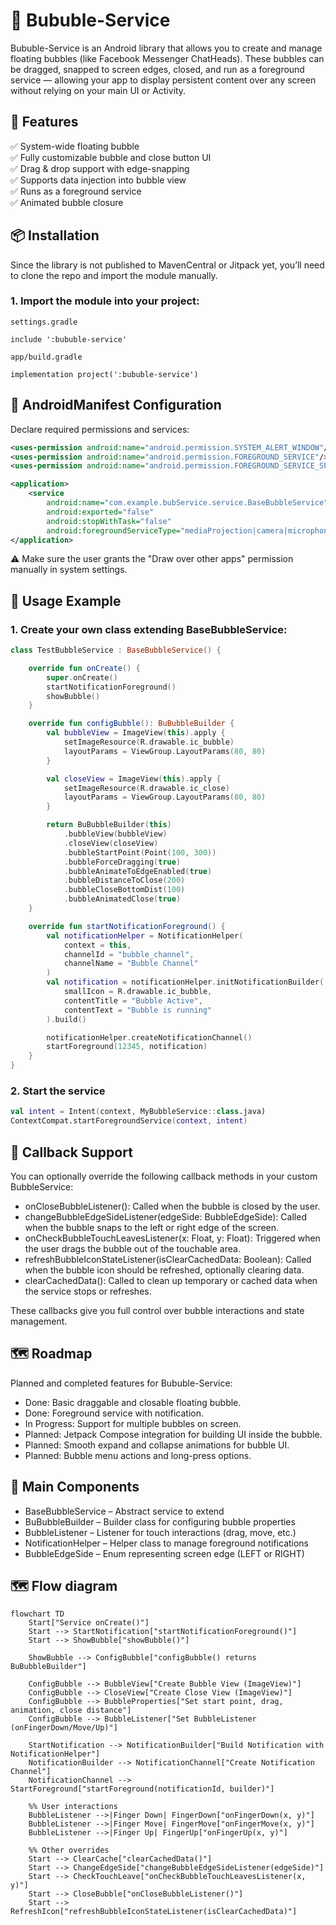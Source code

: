 # 🧼 Bububle-Service

Bububle-Service is an Android library that allows you to create and manage floating bubbles (like Facebook Messenger ChatHeads). These bubbles can be dragged, snapped to screen edges, closed, and run as a foreground service — allowing your app to display persistent content over any screen without relying on your main UI or Activity.

## 🚀 Features

✅ System-wide floating bubble  
✅ Fully customizable bubble and close button UI  
✅ Drag & drop support with edge-snapping  
✅ Supports data injection into bubble view  
✅ Runs as a foreground service  
✅ Animated bubble closure

## 📦 Installation

Since the library is not published to MavenCentral or Jitpack yet, you’ll need to clone the repo and import the module manually.

### 1. Import the module into your project:

`settings.gradle`
```
include ':bububle-service'
```

`app/build.gradle`
```
implementation project(':bububle-service')
```

## 🔧 AndroidManifest Configuration

Declare required permissions and services:

```xml
<uses-permission android:name="android.permission.SYSTEM_ALERT_WINDOW"/>
<uses-permission android:name="android.permission.FOREGROUND_SERVICE"/>
<uses-permission android:name="android.permission.FOREGROUND_SERVICE_SPECIAL_USE"/>

<application>
    <service
        android:name="com.example.bubService.service.BaseBubbleService"
        android:exported="false"
        android:stopWithTask="false"
        android:foregroundServiceType="mediaProjection|camera|microphone" />
</application>
```

⚠️ Make sure the user grants the "Draw over other apps" permission manually in system settings.

## 🧪 Usage Example
### 1. Create your own class extending BaseBubbleService:
```Kotlin
class TestBubbleService : BaseBubbleService() {

    override fun onCreate() {
        super.onCreate()
        startNotificationForeground()
        showBubble()
    }

    override fun configBubble(): BuBubbleBuilder {
        val bubbleView = ImageView(this).apply {
            setImageResource(R.drawable.ic_bubble)
            layoutParams = ViewGroup.LayoutParams(80, 80)
        }

        val closeView = ImageView(this).apply {
            setImageResource(R.drawable.ic_close)
            layoutParams = ViewGroup.LayoutParams(80, 80)
        }

        return BuBubbleBuilder(this)
            .bubbleView(bubbleView)
            .closeView(closeView)
            .bubbleStartPoint(Point(100, 300))
            .bubbleForceDragging(true)
            .bubbleAnimateToEdgeEnabled(true)
            .bubbleDistanceToClose(200)
            .bubbleCloseBottomDist(100)
            .bubbleAnimatedClose(true)
    }

    override fun startNotificationForeground() {
        val notificationHelper = NotificationHelper(
            context = this,
            channelId = "bubble_channel",
            channelName = "Bubble Channel"
        )
        val notification = notificationHelper.initNotificationBuilder(
            smallIcon = R.drawable.ic_bubble,
            contentTitle = "Bubble Active",
            contentText = "Bubble is running"
        ).build()

        notificationHelper.createNotificationChannel()
        startForeground(12345, notification)
    }
}
```
### 2. Start the service
```Kotlin
val intent = Intent(context, MyBubbleService::class.java)
ContextCompat.startForegroundService(context, intent)
```

## 📌  Callback Support

You can optionally override the following callback methods in your custom BubbleService:

- onCloseBubbleListener(): Called when the bubble is closed by the user.
- changeBubbleEdgeSideListener(edgeSide: BubbleEdgeSide): Called when the bubble snaps to the left or right edge of the screen.
- onCheckBubbleTouchLeavesListener(x: Float, y: Float): Triggered when the user drags the bubble out of the touchable area.
- refreshBubbleIconStateListener(isClearCachedData: Boolean): Called when the bubble icon should be refreshed, optionally clearing data.
- clearCachedData(): Called to clean up temporary or cached data when the service stops or refreshes.

These callbacks give you full control over bubble interactions and state management.

## 🗺️ Roadmap

Planned and completed features for Bububle-Service:

- Done: Basic draggable and closable floating bubble.
- Done: Foreground service with notification.
- In Progress: Support for multiple bubbles on screen.
- Planned: Jetpack Compose integration for building UI inside the bubble.
- Planned: Smooth expand and collapse animations for bubble UI.
- Planned: Bubble menu actions and long-press options.


## 🧩 Main Components
* BaseBubbleService – Abstract service to extend
* BuBubbleBuilder – Builder class for configuring bubble properties
* BubbleListener – Listener for touch interactions (drag, move, etc.)
* NotificationHelper – Helper class to manage foreground notifications
* BubbleEdgeSide – Enum representing screen edge (LEFT or RIGHT)

## 🗺️ Flow diagram 
```mermaid
flowchart TD
    Start["Service onCreate()"]
    Start --> StartNotification["startNotificationForeground()"]
    Start --> ShowBubble["showBubble()"]
    
    ShowBubble --> ConfigBubble["configBubble() returns BuBubbleBuilder"]

    ConfigBubble --> BubbleView["Create Bubble View (ImageView)"]
    ConfigBubble --> CloseView["Create Close View (ImageView)"]
    ConfigBubble --> BubbleProperties["Set start point, drag, animation, close distance"]
    ConfigBubble --> BubbleListener["Set BubbleListener (onFingerDown/Move/Up)"]

    StartNotification --> NotificationBuilder["Build Notification with NotificationHelper"]
    NotificationBuilder --> NotificationChannel["Create Notification Channel"]
    NotificationChannel --> StartForeground["startForeground(notificationId, builder)"]

    %% User interactions
    BubbleListener -->|Finger Down| FingerDown["onFingerDown(x, y)"]
    BubbleListener -->|Finger Move| FingerMove["onFingerMove(x, y)"]
    BubbleListener -->|Finger Up| FingerUp["onFingerUp(x, y)"]

    %% Other overrides
    Start --> ClearCache["clearCachedData()"]
    Start --> ChangeEdgeSide["changeBubbleEdgeSideListener(edgeSide)"]
    Start --> CheckTouchLeave["onCheckBubbleTouchLeavesListener(x, y)"]
    Start --> CloseBubble["onCloseBubbleListener()"]
    Start --> RefreshIcon["refreshBubbleIconStateListener(isClearCachedData)"]
```
